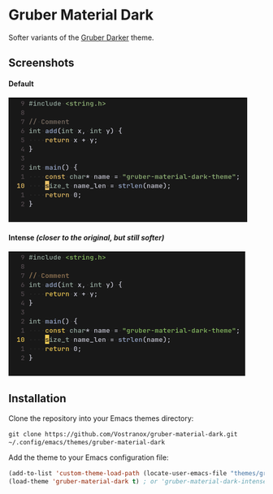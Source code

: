 # Gruber Material Dark

Softer variants of the [Gruber Darker](https://github.com/rexim/gruber-darker-theme) theme.

## Screenshots

#### Default
![gruber-material-dark](./screenshots/screenshot1.png)

#### Intense *(closer to the original, but still softer)*
![gruber-material-dark](./screenshots/screenshot2.png)

## Installation

Clone the repository into your Emacs themes directory:
```
git clone https://github.com/Vostranox/gruber-material-dark.git ~/.config/emacs/themes/gruber-material-dark
```
Add the theme to your Emacs configuration file:
``` lisp
(add-to-list 'custom-theme-load-path (locate-user-emacs-file "themes/gruber-material-dark"))
(load-theme 'gruber-material-dark t) ; or 'gruber-material-dark-intense
```
